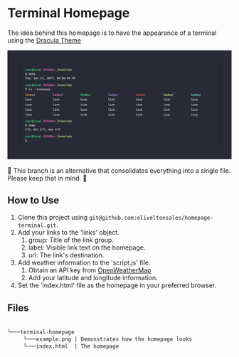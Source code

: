 # Terminal Homepage
The idea behind this homepage is to have the appearance of a terminal using the   [Dracula Theme](https://github.com/dracula/dracula-theme)

![plot](/terminal-homepage.png)
 
🚨 This branch is an alternative that consolidates everything into a single file. Please keep that in mind. 🚨

## How to Use
 
1. Clone this project using `git@github.com:eliveltonsales/homepage-terminal.git`.
2. Add your links to the 'links' object.
	1. group: Title of the link group.
	2. label: Visible link text on the homepage.
	3. url: The link's destination.
3. Add weather information to the 'script.js' file.
	1. Obtain an API key from [OpenWeatherMap](https://openweathermap.org/)
	2. Add your latitude and longitude information.
4. Set the 'index.html' file as the homepage in your preferred browser.

## Files

```

└───terminal-homepage
     └───example.png | Demonstrates how the homepage looks
     └───index.html  | The homepage

```
